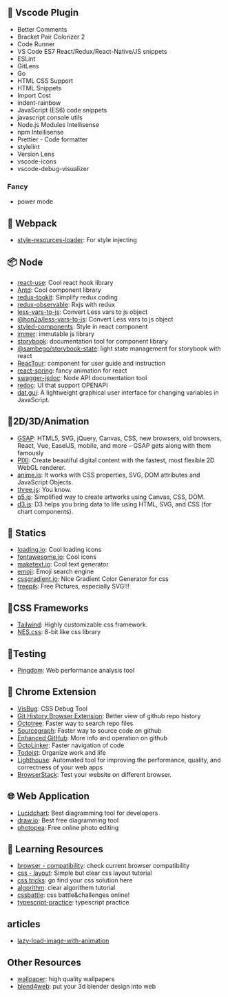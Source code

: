 ## 🔨 Vscode Plugin

  - Better Comments
  - Bracket Pair Colorizer 2
  - Code Runner
  - VS Code ES7 React/Redux/React-Native/JS snippets
  - ESLint
  - GitLens
  - Go
  - HTML CSS Support
  - HTML Snippets
  - Import Cost
  - indent-rainbow
  - JavaScript (ES6) code snippets
  - javascript console utils
  - Node.js Modules Intellisense
  - npm Intellisense
  - Prettier - Code formatter
  - stylelint
  - Version Lens
  - vscode-icons
  - vscode-debug-visualizer
  ### Fancy
  - power mode
  

## 🧳 Webpack

  - [style-resources-loader](https://www.npmjs.com/package/style-resources-loader "for style injecting"): For style injecting

## 📦 Node
  - [react-use](https://github.com/streamich/react-use "cool react hook library"): Cool react hook library
  - [Antd](https://ant.design/ "cool component library"): Cool component library
  - [redux-tookit](https://redux-toolkit.js.org/ "simplify redux coding"): Simplify redux coding
  - [redux-observable](https://redux-observable.js.org/ "rxjs with redux"): Rxjs with redux
  - [less-vars-to-js](https://www.npmjs.com/package/less-vars-to-js "Convert Less vars to js object"): Convert Less vars to js object
  - [@hon2a/less-vars-to-js](https://www.npmjs.com/package/@hon2a/less-vars-to-js "Convert Less vars to js object"): Convert Less vars to js object
  - [styled-components](https://www.npmjs.com/package/styled-components "style in react component"): Style in react component
  - [immer](https://immerjs.github.io/immer/docs/introduction): immutable js library
  - [storybook](https://storybook.js.org/): documentation tool for component library
  - [@sambego/storybook-state](https://github.com/Sambego/storybook-state): light state management for storybook with react
  - [ReacTour](https://reactour.js.org/): component for user guide and instruction
  - [react-spring](https://www.react-spring.io/): fancy animation for react
  - [swagger-jsdoc](https://github.com/Surnet/swagger-jsdoc): Node API documentation tool 
  - [redoc](https://github.com/Redocly/redoc): UI that support OPENAPI
  - [dat.gui](https://github.com/dataarts/dat.gui): A lightweight graphical user interface for changing variables in JavaScript.
 
## 🌈2D/3D/Animation
  - [GSAP](https://greensock.com/): HTML5, SVG, jQuery, Canvas, CSS, new browsers, old browsers, React, Vue, EaselJS, mobile, and more – GSAP gets along with them famously
  - [PIXI](https://www.pixijs.com/): Create beautiful digital content with the fastest, most flexible 2D WebGL renderer.
  - [anime.js](https://animejs.com/): It works with CSS properties, SVG, DOM attributes and JavaScript Objects.
  - [three.js](https://threejs.org/): You know.
  - [p5.js](https://p5js.org/): Simplified way to create artworks using Canvas, CSS, DOM.
  - [d3.js](https://d3js.org/): D3 helps you bring data to life using HTML, SVG, and CSS (for chart components).

## 🌈 Statics
  - [loading.io](https://loading.io/ "Cool loading icons"): Cool loading icons
  - [fontawesome.io](http://fontawesome.io/ "Cool icons"): Cool icons
  - [maketext.io](https://maketext.io/ "Cool text generator"): Cool text generator
  - [emoji](https://emojipedia.org/ "Emoji search engine"): Emoji search engine
  - [cssgradient.io](https://cssgradient.io/): Nice Gradient Color Generator for css
  - [freepik](https://www.freepik.com/): Free Pictures, especially SVG!!!

## 🌈CSS Frameworks
  - [Tailwind](https://tailwindcss.com/): Highly customizable css framework.
  - [NES.css](https://nostalgic-css.github.io/NES.css/ "8-bit like css library"): 8-bit like css library

## 🔨Testing
  - [Pingdom](https://tools.pingdom.com/): Web performance analysis tool

## 🌈 Chrome Extension
  - [VisBug](https://github.com/GoogleChromeLabs/ProjectVisBug "CSS Debug Tool"): CSS Debug Tool
  - [Git History Browser Extension](https://chrome.google.com/webstore/detail/git-history-browser-exten/laghnmifffncfonaoffcndocllegejnf "Better view of github repo history"): Better view of github repo history
  - [Octotree](https://chrome.google.com/webstore/detail/sourcegraph/dgjhfomjieaadpoljlnidmbgkdffpack "Faster way to search repo files"): Faster way to search repo files
  - [Sourcegraph](https://chrome.google.com/webstore/detail/sourcegraph/dgjhfomjieaadpoljlnidmbgkdffpack "Faster way to source code on github"): Faster way to source code on github
  - [Enhanced GitHub](https://chrome.google.com/webstore/detail/enhanced-github/anlikcnbgdeidpacdbdljnabclhahhmd "More info and operation on github"): More info and operation on github
  - [OctoLinker](https://chrome.google.com/webstore/detail/octolinker/jlmafbaeoofdegohdhinkhilhclaklkp "Faster navigation of code"): Faster navigation of code
  - [Todoist](https://chrome.google.com/webstore/detail/todoist-for-chrome/jldhpllghnbhlbpcmnajkpdmadaolakh "Organize work and life"): Organize work and life
  - [Lighthouse](https://chrome.google.com/webstore/detail/lighthouse/blipmdconlkpinefehnmjammfjpmpbjk): Automated tool for improving the performance, quality, and correctness of your web apps
  - [BrowserStack](https://chrome.google.com/webstore/detail/browserstack/nkihdmlheodkdfojglpcjjmioefjahjb/related?hl=en-US): Test your website on different browser.
  
## 🌐 Web Application
  - [Lucidchart](https://www.lucidchart.com/ "Best diagramming tool for developers"): Best diagramming tool for developers
  - [draw.io](https://www.draw.io/ "Best free diagramming tool"): Best free diagramming tool
  - [photopea](https://www.photopea.com/): Free online photo editing

## 🙋 Learning Resources
  - [browser - compatibility](https://caniuse.com/): check current browser compatibility
  - [css - layout](http://zh.learnlayout.com/): Simple but clear css layout tutorial
  - [css tricks](https://css-tricks.com/): go find your css solution here
  - [algorithm](https://github.com/labuladong/fucking-algorithm): <Chinese> clear algorithem tutorial 
  - [cssbattle](https://cssbattle.dev/): css battle&challenges online!
  - [typescript-practice](https://typescript-exercises.github.io/): typescript practice
  
## articles
  - [lazy-load-image-with-animation](https://swizec.com/blog/fade-in-lazy-loaded-images-with-react-and-css-a-quick-guide)
  
## Other Resources
  - [wallpaper](https://www.wallpapermaiden.com/): high quality wallpapers 
  - [blend4web](https://www.blend4web.com/): put your 3d blender design into web
